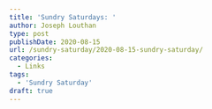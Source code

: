 ```yaml
---
title: 'Sundry Saturdays: '
author: Joseph Louthan
type: post
publishDate: 2020-08-15
url: /sundry-saturday/2020-08-15-sundry-saturday/
categories:
  - Links
tags:
  - 'Sundry Saturday'
draft: true
---
```

